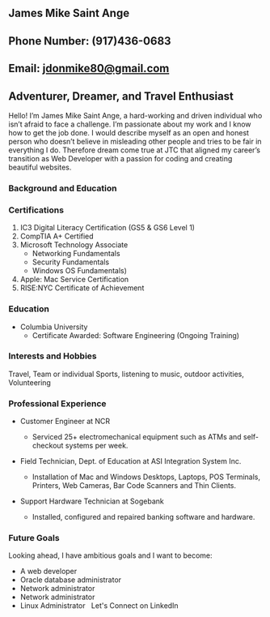 ## **James Mike Saint Ange**
## **Phone Number: (917)436-0683**
## **Email: jdonmike80@gmail.com**
## **Adventurer, Dreamer, and Travel Enthusiast**
Hello! I’m James Mike Saint Ange, a hard-working and driven individual who isn’t afraid to face a challenge. I’m passionate about my work and I know how to get the job done. I would describe myself as an open and honest person who doesn’t believe in misleading other people and tries to be fair in everything I do. Therefore dream come true at JTC that aligned my career’s transition as Web Developer with a passion for coding and creating beautiful websites.
 
### **Background and Education**

### **Certifications**
1. IC3 Digital Literacy Certification (GS5 & GS6 Level 1)
2. CompTIA A+ Certified
3. Microsoft Technology Associate
     * Networking Fundamentals
     * Security Fundamentals
     * Windows OS Fundamentals)</li>
4. Apple: Mac Service Certification
5. RISE:NYC Certificate of Achievement

### **Education**

* Columbia University				
	* Certificate Awarded: Software Engineering (Ongoing Training)

### **Interests and Hobbies**
Travel, Team or individual Sports, listening to music, outdoor activities, Volunteering

### **Professional Experience**
* Customer Engineer at NCR
  	* Serviced 25+ electromechanical equipment such as ATMs and self-checkout systems per week.
    
* Field Technician, Dept. of Education at ASI Integration System Inc.					 	   
	* Installation of Mac and Windows Desktops, Laptops, POS Terminals, Printers, Web Cameras, Bar Code Scanners and Thin Clients. 

* Support Hardware Technician at Sogebank									  
	* Installed, configured and repaired banking software and hardware. 
    
### **Future Goals**
Looking ahead, I have ambitious goals and I want to become:
* A web developer
* Oracle database administrator
* Network administrator
* Network administrator
* Linux Administrator
  
Let's Connect on LinkedIn


